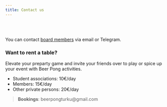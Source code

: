 ```yaml
---
title: Contact us
---
```


<br>
<contact-info></contact-info>
<br>

You can contact [board members](/board) via email or Telegram.

<social-media-bar></social-media-bar>

### Want to rent a table?
Elevate your preparty game and invite your friends over to play or spice up your event with Beer Pong activities.
- Student associations: 10€/day
- Members: 15€/day
- Other private persons: 20€/day

<blockquote class="highlight-quote">
<b>Bookings</b>: beerpongturku@gmail.com
</blockquote>

<br>